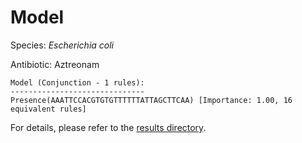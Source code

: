 
# Model

Species: *Escherichia coli*

Antibiotic: Aztreonam

```
Model (Conjunction - 1 rules):
------------------------------
Presence(AAATTCCACGTGTGTTTTTTATTAGCTTCAA) [Importance: 1.00, 16 equivalent rules]

```

For details, please refer to the [results directory](../../../../../results/scm_b/escherichia%20coli/aztreonam/repeat_6/).

